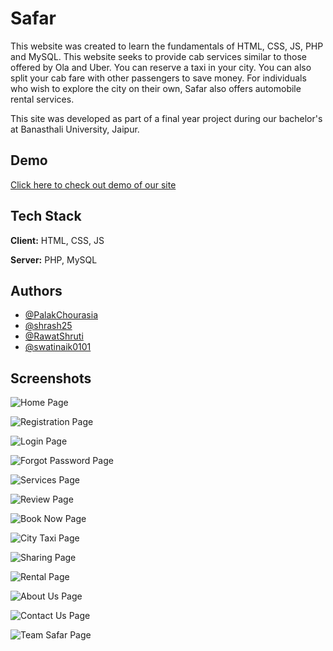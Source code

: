 
# Safar
This website was created to learn the fundamentals of HTML, CSS, JS, PHP and MySQL. This website seeks to provide cab services similar to those offered by Ola and Uber. You can reserve a taxi in your city. You can also split your cab fare with other passengers to save money. For individuals who wish to explore the city on their own, Safar also offers automobile rental services.
 
This site was developed as part of a final year project during our bachelor's at Banasthali University, Jaipur.


## Demo

[Click here to check out demo of our site](https://rawatshruti.github.io/Saafar-Project)


## Tech Stack

**Client:** HTML, CSS, JS

**Server:** PHP, MySQL


## Authors

- [@PalakChourasia](https://github.com/PalakChourasia)
- [@shrash25](https://github.com/shrash25)
- [@RawatShruti](https://github.com/RawatShruti)
- [@swatinaik0101](https://github.com/swatinaik0101)


## Screenshots

![Home Page](https://github.com/RawatShruti/images_pvt/blob/main/Safar%20Screenshots/Home%20Page.PNG)

![Registration Page](https://github.com/RawatShruti/images_pvt/blob/main/Safar%20Screenshots/Registration%20Page.jpeg)

![Login Page](https://github.com/RawatShruti/images_pvt/blob/main/Safar%20Screenshots/Login%20Page.jpeg)

![Forgot Password Page](https://github.com/RawatShruti/images_pvt/blob/main/Safar%20Screenshots/Reset%20Page.jpeg)

![Services Page](https://github.com/RawatShruti/images_pvt/blob/main/Safar%20Screenshots/Services%20Page.PNG)

![Review Page](https://github.com/RawatShruti/images_pvt/blob/main/Safar%20Screenshots/Review%20Page.PNG)

![Book Now Page](https://github.com/RawatShruti/images_pvt/blob/main/Safar%20Screenshots/Book%20Now%20Page.jpeg)

![City Taxi Page](https://github.com/RawatShruti/images_pvt/blob/main/Safar%20Screenshots/City%20Taxi%20Page.jpeg)

![Sharing Page](https://github.com/RawatShruti/images_pvt/blob/main/Safar%20Screenshots/Sharing%20Page.jpeg)

![Rental Page](https://github.com/RawatShruti/images_pvt/blob/main/Safar%20Screenshots/Rental%20Page.jpeg)

![About Us Page](https://github.com/RawatShruti/images_pvt/blob/main/Safar%20Screenshots/About%20Us%20Page.jpeg)

![Contact Us Page](https://github.com/RawatShruti/images_pvt/blob/main/Safar%20Screenshots/Contact%20Page.PNG)

![Team Safar Page](https://github.com/RawatShruti/images_pvt/blob/main/Safar%20Screenshots/Team%20Safar%20Page.jpeg)
